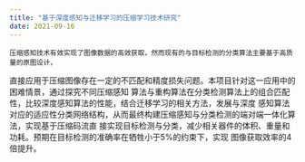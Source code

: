 ```yaml
---
title: "基于深度感知与迁移学习的压缩学习技术研究"
date: 2021-09-16
---
```


    压缩感知技术有效实现了图像数据的高效获取，然而现有的与目标检测的分类算法主要基于高质量的原图设计，
直接应用于压缩图像存在一定的不匹配和精度损失问题。本项目针对这一应用中的困难情景，通过探究不同压缩感知
算法与重构算法在分类检测算法上的组合匹配性，比较深度感知算法的性能，结合迁移学习的相关方法，发展与深度
感知算法对应的适应性分类网络结构，从而最终构建压缩感知与分类检测的端对端一体化算法，实现基于压缩码流直
接实现目标检测与分类，减少相关器件的体积、重量和功耗。预期在目标检测的准确率在牺牲小于5%的约束下，实现
图像获取效率的4倍提升。
